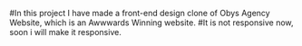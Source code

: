 #In this project I have made a front-end design clone of Obys Agency Website, which is an Awwwards Winning website.
#It is not responsive now, soon i will make it responsive.